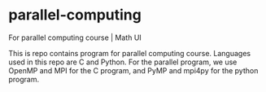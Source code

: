 # parallel-computing
For parallel computing course | Math UI

This is repo contains program for parallel computing course. Languages used in this repo are C and Python. For the parallel program, we use OpenMP and MPI for the C program, and PyMP and mpi4py for the python program.
